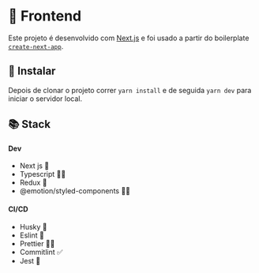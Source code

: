 # 🎨 Frontend

Este projeto é desenvolvido com [Next.js](https://nextjs.org/) e foi usado a partir do boilerplate [`create-next-app`](https://github.com/vercel/next.js/tree/canary/packages/create-next-app).

## 🚀 Instalar

Depois de clonar o projeto correr `yarn install` e de seguida `yarn dev` para iniciar o servidor local.

## 📚 Stack

#### Dev

-   Next js 🧠
-   Typescript 💪🏼
-   Redux 🔮
-   @emotion/styled-components 💅🏼

#### CI/CD

-   Husky 🐶
-   Eslint 📏
-   Prettier 💁‍♀️
-   Commitlint ✅
-   Jest 🔮
